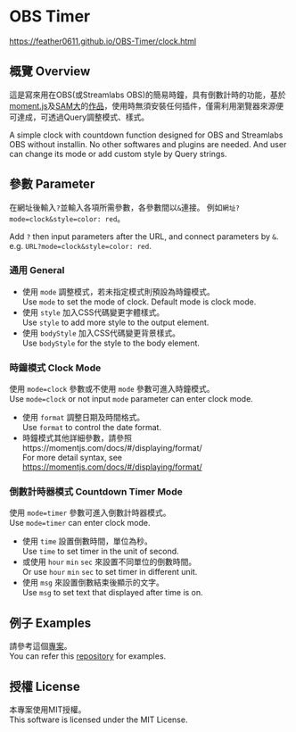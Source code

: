 # OBS Timer

https://feather0611.github.io/OBS-Timer/clock.html

## 概覽 Overview
這是寫來用在OBS(或Streamlabs OBS)的簡易時鐘，具有倒數計時的功能，基於[moment.js](https://momentjs.com/)及[SAM大](https://github.com/sam0737)的[作品](https://gist.github.com/sam0737/a0ee8ca253fc5c84b2aa2ac018f7b8ad)，使用時無須安裝任何插件，僅需利用瀏覽器來源便可達成，可透過Query調整模式、樣式。

A simple clock with countdown function designed for OBS and Streamlabs OBS without installin. No other softwares and plugins are needed. And user can change its mode or add custom style by Query strings.

## 參數 Parameter
在網址後輸入`?`並輸入各項所需參數，各參數間以`&`連接。
例如`網址?mode=clock&style=color: red`。

Add `?` then input parameters after the URL, and connect parameters by `&`.<br />
e.g. `URL?mode=clock&style=color: red`.
### 通用 General
- 使用 `mode` 調整模式，若未指定模式則預設為時鐘模式。<br />Use `mode` to set the mode of clock. Default mode is clock mode.
- 使用 `style` 加入CSS代碼變更字體樣式。<br />Use `style` to add more style to the output element.
- 使用 `bodyStyle` 加入CSS代碼變更背景樣式。<br />Use `bodyStyle` for the style to the body element.

### 時鐘模式 Clock Mode
使用 `mode=clock` 參數或不使用 `mode` 參數可進入時鐘模式。<br />Use `mode=clock` or not input `mode` parameter can enter clock mode.
- 使用 `format` 調整日期及時間格式。<br />Use `format` to control the date format.
- 時鐘模式其他詳細參數，請參照https://momentjs.com/docs/#/displaying/format/<br />For more detail syntax, see https://momentjs.com/docs/#/displaying/format/

### 倒數計時器模式 Countdown Timer Mode
使用 `mode=timer` 參數可進入倒數計時器模式。<br />Use `mode=timer` can enter clock mode.
- 使用 `time` 設置倒數時間，單位為秒。<br />Use `time` to set timer in the unit of second.
- 或使用 `hour` `min` `sec` 來設置不同單位的倒數時間。<br />Or use `hour` `min` `sec` to set timer in different unit.
- 使用 `msg` 來設置倒數結束後顯示的文字。<br />Use `msg` to set text that displayed after time is on.

## 例子 Examples
請參考這個[專案](https://gist.github.com/sam0737/a0ee8ca253fc5c84b2aa2ac018f7b8ad)。<br />
You can refer this [repository](https://gist.github.com/sam0737/a0ee8ca253fc5c84b2aa2ac018f7b8ad) for examples.

## 授權 License
本專案使用MIT授權。<br />
This software is licensed under the MIT License.
